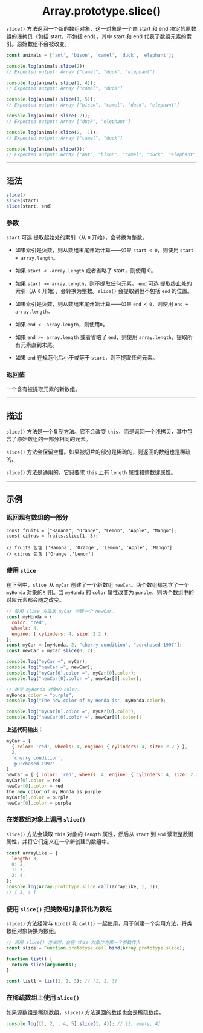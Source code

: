 # <center> Array.prototype.slice()

`slice()` 方法返回一个新的数组对象，这一对象是一个由 start 和 end 决定的原数组的浅拷贝（包括 start，不包括 end），其中 start 和 end 代表了数组元素的索引。原始数组不会被改变。

```javascript
const animals = ['ant', 'bison', 'camel', 'duck', 'elephant'];

console.log(animals.slice(2));
// Expected output: Array ["camel", "duck", "elephant"]

console.log(animals.slice(2, 4));
// Expected output: Array ["camel", "duck"]

console.log(animals.slice(1, 5));
// Expected output: Array ["bison", "camel", "duck", "elephant"]

console.log(animals.slice(-2));
// Expected output: Array ["duck", "elephant"]

console.log(animals.slice(2, -1));
// Expected output: Array ["camel", "duck"]

console.log(animals.slice());
// Expected output: Array ["ant", "bison", "camel", "duck", "elephant"]
```

<hr>

## 语法
```javascript
slice()
slice(start)
slice(start, end)
```
### 参数
`start` 可选
提取起始处的索引（从 `0` 开始），会转换为整数。

- 如果索引是负数，则从数组末尾开始计算——如果 `start < 0`，则使用 `start + array.length`。
- 如果 `start < -array.length` 或者省略了 start，则使用 0。
- 如果 `start >= array.length`，则不提取任何元素。
`end` 可选
提取终止处的索引（从 `0` 开始），会转换为整数。`slice()` 会提取到但不包括 `end` 的位置。

- 如果索引是负数，则从数组末尾开始计算——如果 `end < 0`，则使用 `end + array.length`。
- 如果 `end < -array.length`，则使用`0`。
- 如果 `end >= array.length` 或者省略了 `end`，则使用 `array.length`，提取所有元素直到末尾。
- 如果 `end` 在规范化后小于或等于 `start`，则不提取任何元素。

### 返回值
一个含有被提取元素的新数组。

<hr>

## 描述

`slice()` 方法是一个复制方法。它不会改变 `this`，而是返回一个浅拷贝，其中包含了原始数组的一部分相同的元素。

`slice()` 方法会保留空槽。如果被切片的部分是稀疏的，则返回的数组也是稀疏的。

`slice()` 方法是通用的。它只要求 `this` 上有 `length` 属性和整数键属性。

<hr>

## 示例
### 返回现有数组的一部分
```javscript
const fruits = ["Banana", "Orange", "Lemon", "Apple", "Mango"];
const citrus = fruits.slice(1, 3);

// fruits 包含 ['Banana', 'Orange', 'Lemon', 'Apple', 'Mango']
// citrus 包含 ['Orange','Lemon']

```

### 使用 `slice`
在下例中，`slice `从 `myCar` 创建了一个新数组 `newCar`。两个数组都包含了一个 `myHonda` 对象的引用。当 `myHonda` 的 `color` 属性改变为 `purple`，则两个数组中的对应元素都会随之改变。
```javascript
// 使用 slice 方法从 myCar 创建一个 newCar。
const myHonda = {
  color: "red",
  wheels: 4,
  engine: { cylinders: 4, size: 2.2 },
};
const myCar = [myHonda, 2, "cherry condition", "purchased 1997"];
const newCar = myCar.slice(0, 2);

console.log("myCar =", myCar);
console.log("newCar =", newCar);
console.log("myCar[0].color =", myCar[0].color);
console.log("newCar[0].color =", newCar[0].color);

// 改变 myHonda 对象的 color。
myHonda.color = "purple";
console.log("The new color of my Honda is", myHonda.color);

console.log("myCar[0].color =", myCar[0].color);
console.log("newCar[0].color =", newCar[0].color);
```

<strong>上述代码输出：</strong>

```javascript
myCar = [
  { color: 'red', wheels: 4, engine: { cylinders: 4, size: 2.2 } },
  2,
  'cherry condition',
  'purchased 1997'
]
newCar = [ { color: 'red', wheels: 4, engine: { cylinders: 4, size: 2.2 } }, 2 ]
myCar[0].color = red
newCar[0].color = red
The new color of my Honda is purple
myCar[0].color = purple
newCar[0].color = purple
```

### 在类数组对象上调用 `slice()`
`slice()` 方法会读取 `this` 对象的 `lengt`h 属性，然后从 `start` 到 `end` 读取整数键属性，并将它们定义在一个新创建的数组中。
```javascript
const arrayLike = {
  length: 3,
  0: 2,
  1: 3,
  2: 4,
};
console.log(Array.prototype.slice.call(arrayLike, 1, 3));
// [ 3, 4 ]
```

### 使用 `slice()` 把类数组对象转化为数组
`slice()` 方法经常与 `bind()` 和 `call()` 一起使用，用于创建一个实用方法，将类数组对象转换为数组。

```javascript
// 调用 slice() 方法时，会将 this 对象作为第一个参数传入
const slice = Function.prototype.call.bind(Array.prototype.slice);

function list() {
  return slice(arguments);
}

const list1 = list(1, 2, 3); // [1, 2, 3]
```

### 在稀疏数组上使用 `slice()`
如果源数组是稀疏数组，`slice()` 方法返回的数组也会是稀疏数组。

```javascript
console.log([1, 2, , 4, 5].slice(1, 4)); // [2, empty, 4]
```